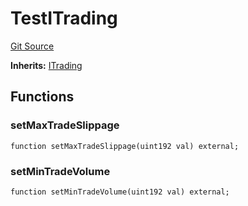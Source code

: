 # TestITrading
[Git Source](https://github.com/larrythecucumber321/protocol/blob/0e60393685a4ae7994ac986273cdfa4cf9c069ed/contracts/interfaces/ITrading.sol)

**Inherits:**
[ITrading](/tools/docgen/src/contracts/interfaces/ITrading.sol/interface.ITrading.md)


## Functions
### setMaxTradeSlippage


```solidity
function setMaxTradeSlippage(uint192 val) external;
```

### setMinTradeVolume


```solidity
function setMinTradeVolume(uint192 val) external;
```

